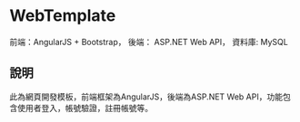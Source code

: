 # WebTemplate
前端：AngularJS + Bootstrap，
後端： ASP.NET Web API，
資料庫: MySQL

## 說明
此為網頁開發模板，前端框架為AngularJS，後端為ASP.NET Web API，功能包含使用者登入，帳號驗證，註冊帳號等。



